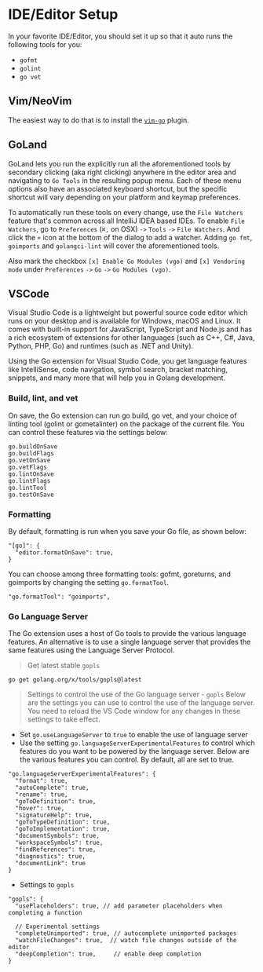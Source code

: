 # IDE/Editor Setup

In your favorite IDE/Editor,
you should set it up so that it auto runs the following tools for you:

- `gofmt`
- `golint`
- `go vet`

## Vim/NeoVim

The easiest way to do that is to install the
[`vim-go`](https://github.com/fatih/vim-go) plugin.

## GoLand

GoLand lets you run the explicitly run all the aforementioned tools by secondary clicking (aka right clicking) anywhere in the editor area and navigating to `Go Tools` in the resulting popup menu.
Each of these menu options also have an associated keyboard shortcut, but the specific shortcut will vary depending on your platform and keymap preferences.

To automatically run these tools on every change, use the `File Watchers` feature that's common across all IntelliJ IDEA based IDEs.
To enable `File Watchers`, go to `Preferences` (`⌘,` on OSX) `->` `Tools` `->` `File Watchers`.
And click the `+` icon at the bottom of the dialog to add a watcher. Adding `go fmt`, `goimports` and `golangci-lint` will cover the aforementioned tools.

Also mark the checkbox `[x] Enable Go Modules (vgo)` and `[x] Vendoring mode` under `Preferences` `->` `Go` `->` `Go Modules (vgo)`.

## VSCode

Visual Studio Code is a lightweight but powerful source code editor which runs on your desktop and is available for Windows, macOS and Linux. It comes with built-in support for JavaScript, TypeScript and Node.js and has a rich ecosystem of extensions for other languages (such as C++, C#, Java, Python, PHP, Go) and runtimes (such as .NET and Unity).

Using the Go extension for Visual Studio Code, you get language features like IntelliSense, code navigation, symbol search, bracket matching, snippets, and many more that will help you in Golang development.

### Build, lint, and vet
On save, the Go extension can run go build, go vet, and your choice of linting tool (golint or gometalinter) on the package of the current file.
You can control these features via the settings below:
```
go.buildOnSave
go.buildFlags
go.vetOnSave
go.vetFlags
go.lintOnSave
go.lintFlags
go.lintTool
go.testOnSave
```

### Formatting
By default, formatting is run when you save your Go file, as shown below:
```
"[go]": {
  "editor.formatOnSave": true,
}
```
You can choose among three formatting tools: gofmt, goreturns, and goimports by changing the setting `go.formatTool`.
```
"go.formatTool": "goimports",
```

### Go Language Server

The Go extension uses a host of Go tools to provide the various language features. An alternative is to use a single language server that provides the same features using the Language Server Protocol.

> Get latest stable `gopls`
```
go get golang.org/x/tools/gopls@latest
```

> Settings to control the use of the Go language server - `gopls`
Below are the settings you can use to control the use of the language server. You need to reload the VS Code window for any changes in these settings to take effect.

- Set `go.useLanguageServer` to `true` to enable the use of language server
- Use the setting `go.languageServerExperimentalFeatures` to control which features do you want to be powered by the language server. Below are the various features you can control. By default, all are set to true.
```
"go.languageServerExperimentalFeatures": {
  "format": true,
  "autoComplete": true,
  "rename": true,
  "goToDefinition": true,
  "hover": true,
  "signatureHelp": true,
  "goToTypeDefinition": true,
  "goToImplementation": true,
  "documentSymbols": true,
  "workspaceSymbols": true,
  "findReferences": true,
  "diagnostics": true,
  "documentLink": true
}
```
- Settings to `gopls`
```
"gopls": {
  "usePlaceholders": true, // add parameter placeholders when completing a function

  // Experimental settings
  "completeUnimported": true, // autocomplete unimported packages
  "watchFileChanges": true,  // watch file changes outside of the editor
  "deepCompletion": true,     // enable deep completion
}
```

